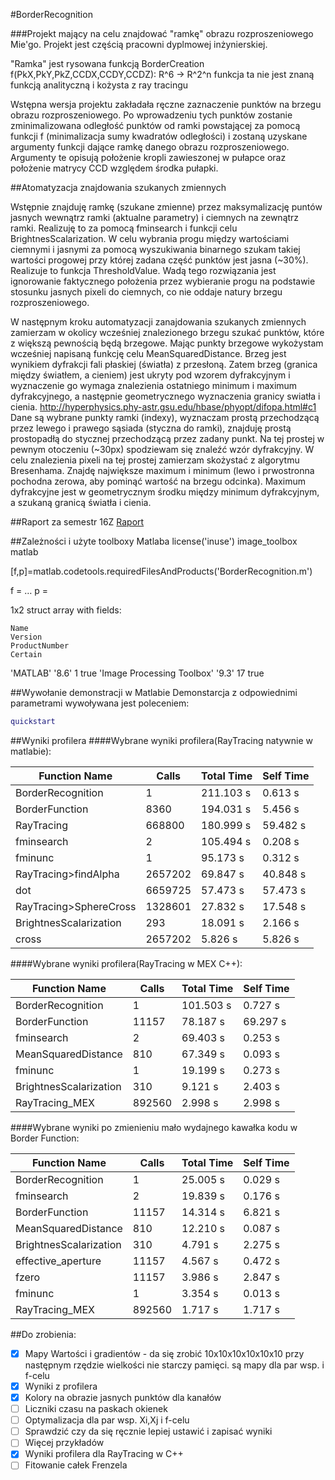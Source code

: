#BorderRecognition

###Projekt mający na celu znajdować "ramkę" obrazu rozproszeniowego Mie'go.
Projekt jest częścią pracowni dyplmowej inżynierskiej.

"Ramka" jest rysowana funkcją BorderCreation
f(PkX,PkY,PkZ,CCDX,CCDY,CCDZ): R^6 -> R^2^n
funkcja ta nie jest znaną funkcją analityczną i kożysta z ray tracingu

Wstępna wersja projektu zakładała ręczne zaznaczenie punktów na brzegu obrazu rozproszeniowego. 
Po wprowadzeniu tych punktów zostanie zminimalizowana odległość punktów od ramki powstającej za pomocą funkcji 
f (minimalizacja sumy kwadratów odległości) i zostaną uzyskane argumenty funkcji dające ramkę danego obrazu rozproszeniowego. 
Argumenty te opisują położenie kropli zawieszonej w pułapce oraz położenie matrycy CCD względem środka pułapki.




##Atomatyzacja znajdowania szukanych zmiennych

Wstępnie znajduję ramkę (szukane zmienne) przez maksymalizację puntów jasnych wewnątrz ramki (aktualne parametry)
i ciemnych na zewnątrz ramki. Realizuję to za pomocą fminsearch i funkcji celu BrightnesScalarization.
W celu wybrania progu między wartościami ciemnymi i jasnymi za pomocą wyszukiwania binarnego szukam takiej wartości
progowej przy której zadana część punktów jest jasna (~30%). Realizuje to funkcja ThresholdValue.
Wadą tego rozwiązania jest ignorowanie faktycznego położenia przez wybieranie progu na podstawie stosunku jasnych
pixeli do ciemnych, co nie oddaje natury brzegu rozproszeniowego.

W następnym kroku automatyzacji zanajdowania szukanych zmiennych zamierzam w okolicy wcześniej znalezionego brzegu szukać
punktów, które z większą pewnością będą brzegowe. Mając punkty brzegowe wykożystam wcześniej napisaną funkcję celu
MeanSquaredDistance.
Brzeg jest wynikiem dyfrakcji fali płaskiej (światła) z przesłoną. Zatem brzeg (granica między światłem, a cieniem)
jest ukryty pod wzorem dyfrakcyjnym i wyznaczenie go wymaga znalezienia ostatniego minimum i maximum dyfrakcyjnego,
a następnie geometrycznego wyznaczenia granicy swiatła i cienia.
http://hyperphysics.phy-astr.gsu.edu/hbase/phyopt/difopa.html#c1
Dane są wybrane punkty ramki (indexy), wyznaczam prostą przechodzącą przez lewego i prawego sąsiada (styczna do ramki), 
znajduję prostą prostopadłą do stycznej przechodzącą przez zadany punkt. Na tej prostej w pewnym otoczeniu (~30px) 
spodziewam się znaleźć wzór dyfrakcyjny. W celu znalezienia pixeli na tej prostej zamierzam skożystać z algorytmu 
Bresenhama. Znajdę największe maximum i minimum (lewo i prwostronna pochodna zerowa, aby pominąć wartość na brzegu odcinka).
Maximum dyfrakcyjne jest w geometrycznym środku między minimum dyfrakcyjnym, a szukaną granicą światła i cienia.

##Raport za semestr 16Z
[Raport](https://github.com/sigrond/BorderRecognition/raw/master/RaportPDI1.odt.pdf)

##Zależności i użyte toolboxy Matlaba
license('inuse')
image_toolbox
matlab

[f,p]=matlab.codetools.requiredFilesAndProducts('BorderRecognition.m')

f = 
…
p = 

1x2 struct array with fields:

    Name
    Version
    ProductNumber
    Certain
	
	
'MATLAB'	'8.6'	1	true
'Image Processing Toolbox'	'9.3'	17	true



##Wywołanie demonstracji w Matlabie
Demonstarcja z odpowiednimi parametrami wywoływana jest poleceniem:
```Matlab
quickstart
```

##Wyniki profilera
####Wybrane wyniki profilera(RayTracing natywnie w matlabie):

| Function Name		     |	Calls   | Total Time |	Self Time   |
|------------------------|----------|------------|--------------|
| BorderRecognition      |	1 		|  211.103 s |	0.613 s 	|
| BorderFunction 	     |	8360 	|  194.031 s |	5.456 s 	|
| RayTracing 		     |	668800  |  180.999 s |	59.482 s 	|
| fminsearch 		     |	2 		|  105.494 s |	0.208 s 	|
| fminunc 			     |	1 		|	95.173 s |	0.312 s 	|
| RayTracing>findAlpha   |	2657202 |	69.847 s |	40.848 s 	|
| dot 				     |	6659725 |	57.473 s |	57.473 s 	|
| RayTracing>SphereCross |	1328601 |	27.832 s |	17.548 s 	|
| BrightnesScalarization |	293 	|	18.091 s |	2.166 s 	|
| cross 				 |	2657202 |	5.826 s  |	5.826 s 	|

####Wybrane wyniki profilera(RayTracing w MEX C++):

| Function Name		     |	Calls   | Total Time |	Self Time   |
|------------------------|----------|------------|--------------|
| BorderRecognition		 |	1		|  101.503 s |	0.727 s		|
| BorderFunction		 |	11157	|	78.187 s |	69.297 s	|
| fminsearch			 |	2		|	69.403 s |	0.253 s		|
| MeanSquaredDistance	 |	810		|	67.349 s |	0.093 s		|
| fminunc				 |	1		|	19.199 s |	0.273 s		|
| BrightnesScalarization |	310		|	9.121 s	 |	2.403 s		|
| RayTracing_MEX		 |	892560	|	2.998 s	 |	2.998 s		|

####Wybrane wyniki po zmienieniu mało wydajnego kawałka kodu w Border Function:

| Function Name		     |	Calls   | Total Time |	Self Time   |
|------------------------|----------|------------|--------------|
| BorderRecognition		 |	1		|	25.005 s |	0.029 s		|
| fminsearch			 |	2		|	19.839 s |	0.176 s		|
| BorderFunction		 |	11157	|	14.314 s |	6.821 s		|
| MeanSquaredDistance	 |	810		|	12.210 s |	0.087 s		|
| BrightnesScalarization |	310		|	4.791 s	 |	2.275 s		|
| effective_aperture	 |	11157	|	4.567 s	 |	0.472 s		|
| fzero					 |	11157	|	3.986 s	 |	2.847 s		|
| fminunc				 |	1		|	3.354 s	 |	0.013 s		|
| RayTracing_MEX		 |	892560	|	1.717 s	 |	1.717 s		|


##Do zrobienia:
- [x] Mapy Wartości i gradientów - da się zrobić 10x10x10x10x10x10 przy następnym rzędzie wielkości nie starczy pamięci. są mapy dla par wsp. i f-celu
- [x] Wyniki z profilera
- [x] Kolory na obrazie jasnych punktów dla kanałów
- [ ] Liczniki czasu na paskach okienek
- [ ] Optymalizacja dla par wsp. Xi,Xj i f-celu
- [ ] Sprawdzić czy da się ręcznie lepiej ustawić i zapisać wyniki
- [ ] Więcej przykładów
- [x] Wyniki profilera dla RayTracing w C++
- [ ] Fitowanie całek Frenzela
